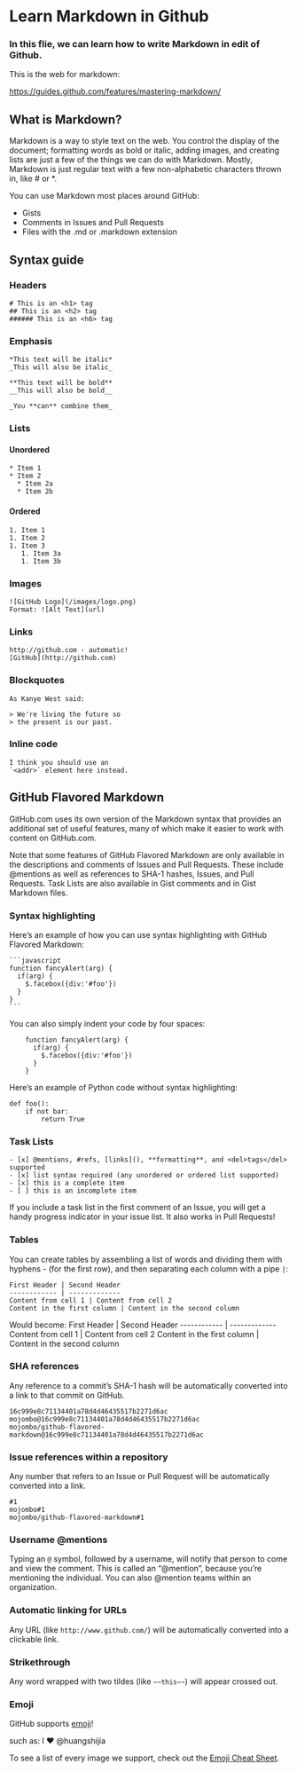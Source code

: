 # Learn Markdown in Github
### In this flie, we can learn how to write Markdown in edit of Github.

This is the web for markdown: 

<https://guides.github.com/features/mastering-markdown/>

## What is Markdown?

Markdown is a way to style text on the web. You control the display of the document; formatting words as bold or italic, adding images, and creating lists are just a few of the things we can do with Markdown. Mostly, Markdown is just regular text with a few non-alphabetic characters thrown in, like # or *.

You can use Markdown most places around GitHub:

+ Gists
+ Comments in Issues and Pull Requests
+ Files with the .md or .markdown extension

## Syntax guide

### Headers
```
# This is an <h1> tag
## This is an <h2> tag
###### This is an <h6> tag
```

### Emphasis
```
*This text will be italic*
_This will also be italic_

**This text will be bold**
__This will also be bold__

_You **can** combine them_
```

### Lists
#### Unordered
```
* Item 1
* Item 2
  * Item 2a
  * Item 2b
```
#### Ordered
```
1. Item 1
1. Item 2
1. Item 3
   1. Item 3a
   1. Item 3b
```

### Images
```
![GitHub Logo](/images/logo.png)
Format: ![Alt Text](url)
```

### Links
```
http://github.com - automatic!
[GitHub](http://github.com)
```

### Blockquotes
```
As Kanye West said:

> We're living the future so
> the present is our past.
```

### Inline code
```
I think you should use an
`<addr>` element here instead.
```

## GitHub Flavored Markdown
GitHub.com uses its own version of the Markdown syntax that provides an additional set of useful features, many of which make it easier to work with content on GitHub.com.

Note that some features of GitHub Flavored Markdown are only available in the descriptions and comments of Issues and Pull Requests. These include @mentions as well as references to SHA-1 hashes, Issues, and Pull Requests. Task Lists are also available in Gist comments and in Gist Markdown files.

### Syntax highlighting
Here’s an example of how you can use syntax highlighting with GitHub Flavored Markdown:

````
```javascript
function fancyAlert(arg) {
  if(arg) {
    $.facebox({div:'#foo'})
  }
}
```
````

You can also simply indent your code by four spaces:

````
    function fancyAlert(arg) {
      if(arg) {
        $.facebox({div:'#foo'})
      }
    }
````

Here’s an example of Python code without syntax highlighting:
```
def foo():
    if not bar:
        return True
```

### Task Lists
```
- [x] @mentions, #refs, [links](), **formatting**, and <del>tags</del> supported
- [x] list syntax required (any unordered or ordered list supported)
- [x] this is a complete item
- [ ] this is an incomplete item
```
If you include a task list in the first comment of an Issue, you will get a handy progress indicator in your issue list. It also works in Pull Requests!

### Tables
You can create tables by assembling a list of words and dividing them with hyphens - (for the first row), and then separating each column with a pipe `|`:
```
First Header | Second Header
------------ | -------------
Content from cell 1 | Content from cell 2
Content in the first column | Content in the second column
```

Would become:
First Header | Second Header
------------ | -------------
Content from cell 1 | Content from cell 2
Content in the first column | Content in the second column

### SHA references
Any reference to a commit’s SHA-1 hash will be automatically converted into a link to that commit on GitHub.
```
16c999e8c71134401a78d4d46435517b2271d6ac
mojombo@16c999e8c71134401a78d4d46435517b2271d6ac
mojombo/github-flavored-markdown@16c999e8c71134401a78d4d46435517b2271d6ac
```

### Issue references within a repository
Any number that refers to an Issue or Pull Request will be automatically converted into a link.
```
#1
mojombo#1
mojombo/github-flavored-markdown#1
```

### Username @mentions
Typing an `@` symbol, followed by a username, will notify that person to come and view the comment. This is called an “@mention”, because you’re mentioning the individual. You can also @mention teams within an organization.

### Automatic linking for URLs
Any URL (like `http://www.github.com/`) will be automatically converted into a clickable link.

### Strikethrough
Any word wrapped with two tildes (like `~~this~~`) will appear crossed out.

### Emoji
GitHub supports [emoji](https://help.github.com/articles/basic-writing-and-formatting-syntax/#using-emoji)!

such as: I :heart: @huangshijia

To see a list of every image we support, check out the [Emoji Cheat Sheet](https://github.com/ikatyang/emoji-cheat-sheet/blob/master/README.md).
